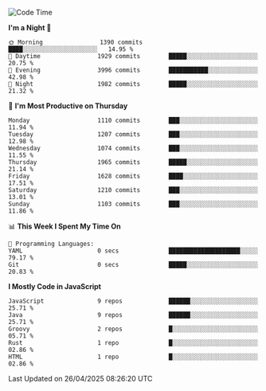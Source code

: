 <!--START_SECTION:waka-->
![Code Time](http://img.shields.io/badge/Code%20Time-1%2C343%20hrs%2058%20mins-blue)

**I'm a Night 🦉** 

```text
🌞 Morning                1390 commits        ████░░░░░░░░░░░░░░░░░░░░░   14.95 % 
🌆 Daytime                1929 commits        █████░░░░░░░░░░░░░░░░░░░░   20.75 % 
🌃 Evening                3996 commits        ███████████░░░░░░░░░░░░░░   42.98 % 
🌙 Night                  1982 commits        █████░░░░░░░░░░░░░░░░░░░░   21.32 % 
```
📅 **I'm Most Productive on Thursday** 

```text
Monday                   1110 commits        ███░░░░░░░░░░░░░░░░░░░░░░   11.94 % 
Tuesday                  1207 commits        ███░░░░░░░░░░░░░░░░░░░░░░   12.98 % 
Wednesday                1074 commits        ███░░░░░░░░░░░░░░░░░░░░░░   11.55 % 
Thursday                 1965 commits        █████░░░░░░░░░░░░░░░░░░░░   21.14 % 
Friday                   1628 commits        ████░░░░░░░░░░░░░░░░░░░░░   17.51 % 
Saturday                 1210 commits        ███░░░░░░░░░░░░░░░░░░░░░░   13.01 % 
Sunday                   1103 commits        ███░░░░░░░░░░░░░░░░░░░░░░   11.86 % 
```


📊 **This Week I Spent My Time On** 

```text
💬 Programming Languages: 
YAML                     0 secs              ████████████████████░░░░░   79.17 % 
Git                      0 secs              █████░░░░░░░░░░░░░░░░░░░░   20.83 % 
```

**I Mostly Code in JavaScript** 

```text
JavaScript               9 repos             ██████░░░░░░░░░░░░░░░░░░░   25.71 % 
Java                     9 repos             ██████░░░░░░░░░░░░░░░░░░░   25.71 % 
Groovy                   2 repos             █░░░░░░░░░░░░░░░░░░░░░░░░   05.71 % 
Rust                     1 repo              █░░░░░░░░░░░░░░░░░░░░░░░░   02.86 % 
HTML                     1 repo              █░░░░░░░░░░░░░░░░░░░░░░░░   02.86 % 
```




 Last Updated on 26/04/2025 08:26:20 UTC
<!--END_SECTION:waka-->
